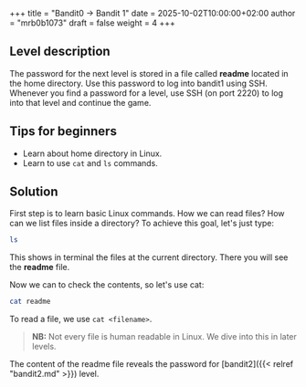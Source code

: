 +++
title = "Bandit0 -> Bandit 1"
date = 2025-10-02T10:00:00+02:00
author = "mrb0b1073"
draft = false
weight = 4
+++

## Level description
The password for the next level is stored in a file called **readme** located in the home directory. Use this password to log into bandit1 using SSH. Whenever you find a password for a level, use SSH (on port 2220) to log into that level and continue the game.

## Tips for beginners
- Learn about home directory in Linux. 
- Learn to use `cat` and `ls` commands.

## Solution
First step is to learn basic Linux commands. How we can read files? How can we list files inside a directory? To achieve this goal, let's just type:
```bash
ls
```
This shows in terminal the files at the current directory. There you will see the **readme** file.

Now we can to check the contents, so let's use cat:
```bash
cat readme
```
To read a file, we use `cat <filename>`.
> **NB:** Not every file is human readable in Linux. We dive into this in later levels.

The content of the readme file reveals the password for [bandit2]({{< relref "bandit2.md" >}}) level.


